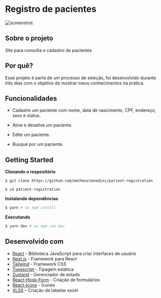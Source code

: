 # Registro de pacientes

![screenshot](https://user-images.githubusercontent.com/50122797/211941641-afec5bb7-afa3-413a-81d9-8c37ec028b74.png)

## Sobre o projeto 

Site para consulta e cadastro de pacientes

## Por quê?

Esse projeto é parte de um processo de seleção, foi desenvolvido durante três dias com o objetivo de mostrar meus conhecimentos na prática.

## Funcionalidades

  - Cadastre um paciente com nome, data de nascimento, CPF, endereço, sexo e status.

  - Ative e desative um paciente.

  - Edite um paciente.
  
  - Busque por um paciente.

## Getting Started  

**Clonando o respositório**

```
$ git clone https://github.com/matheustenedini/patient-registration

$ cd patient-registration
```

**Instalando dependências**

```bash
$ yarn # ou npm install
```

**Executando**

```bash
$ yarn dev # ou npm run dev
```

## Desenvolvido com

- [React](https://pt-br.reactjs.org) - Biblioteca JavaScript para criar interfaces de usuário
- [Next.js](https://nextjs.org/) - Framework para React
- [Tailwind](https://tailwindcss.com/) - Framework CSS
- [Typescript](https://typescriptlang.org/) - Tipagem estática
- [Zustand](https://github.com/pmndrs/zustand) - Gerenciador de estado
- [React-Hook-Form](https://react-hook-form.com/) - Criação de formulários
- [React-Icons](https://react-icons.github.io/react-icons/) - Ícones
- [XLSX](https://github.com/SheetJS/sheetjs) - Criação de tabelas excel

